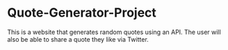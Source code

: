 # Quote-Generator-Project
This is a website that generates random quotes using an API. The user will also be able to share a quote they like via Twitter.




